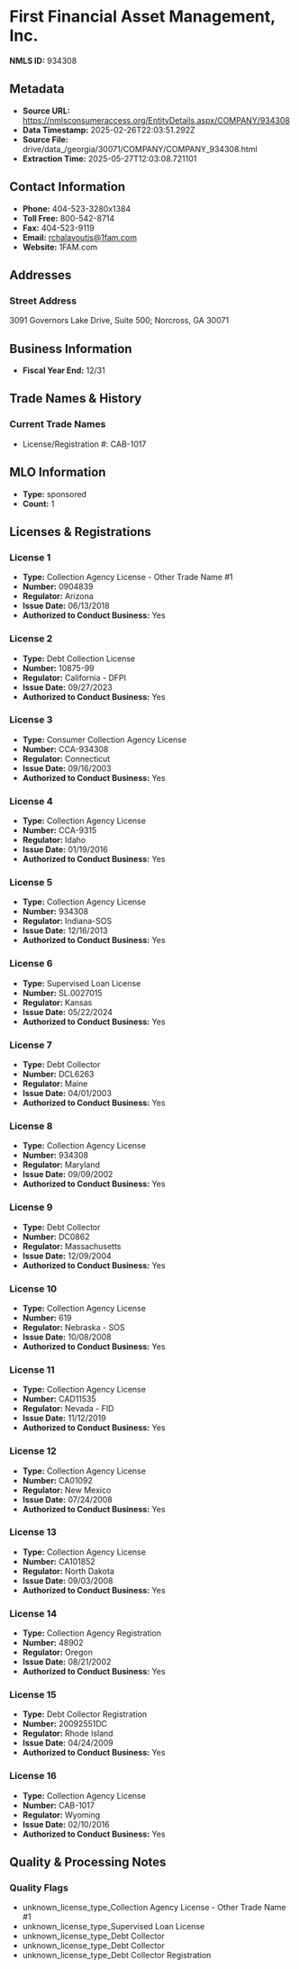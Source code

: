 # First Financial Asset Management, Inc.

**NMLS ID:** 934308

## Metadata
- **Source URL:** https://nmlsconsumeraccess.org/EntityDetails.aspx/COMPANY/934308
- **Data Timestamp:** 2025-02-26T22:03:51.292Z
- **Source File:** drive/data_/georgia/30071/COMPANY/COMPANY_934308.html
- **Extraction Time:** 2025-05-27T12:03:08.721101

## Contact Information
- **Phone:** 404-523-3280x1384
- **Toll Free:** 800-542-8714
- **Fax:** 404-523-9119
- **Email:** rchalavoutis@1fam.com
- **Website:** 1FAM.com

## Addresses
### Street Address
3091 Governors Lake Drive, Suite 500; Norcross, GA 30071

## Business Information
- **Fiscal Year End:** 12/31

## Trade Names & History
### Current Trade Names
- License/Registration #: CAB-1017

## MLO Information
- **Type:** sponsored
- **Count:** 1

## Licenses & Registrations

### License 1
- **Type:** Collection Agency License - Other Trade Name #1
- **Number:** 0904839
- **Regulator:** Arizona
- **Issue Date:** 06/13/2018
- **Authorized to Conduct Business:** Yes

### License 2
- **Type:** Debt Collection License
- **Number:** 10875-99
- **Regulator:** California - DFPI
- **Issue Date:** 09/27/2023
- **Authorized to Conduct Business:** Yes

### License 3
- **Type:** Consumer Collection Agency License
- **Number:** CCA-934308
- **Regulator:** Connecticut
- **Issue Date:** 09/16/2003
- **Authorized to Conduct Business:** Yes

### License 4
- **Type:** Collection Agency License
- **Number:** CCA-9315
- **Regulator:** Idaho
- **Issue Date:** 01/19/2016
- **Authorized to Conduct Business:** Yes

### License 5
- **Type:** Collection Agency License
- **Number:** 934308
- **Regulator:** Indiana-SOS
- **Issue Date:** 12/16/2013
- **Authorized to Conduct Business:** Yes

### License 6
- **Type:** Supervised Loan License
- **Number:** SL.0027015
- **Regulator:** Kansas
- **Issue Date:** 05/22/2024
- **Authorized to Conduct Business:** Yes

### License 7
- **Type:** Debt Collector
- **Number:** DCL6263
- **Regulator:** Maine
- **Issue Date:** 04/01/2003
- **Authorized to Conduct Business:** Yes

### License 8
- **Type:** Collection Agency License
- **Number:** 934308
- **Regulator:** Maryland
- **Issue Date:** 09/09/2002
- **Authorized to Conduct Business:** Yes

### License 9
- **Type:** Debt Collector
- **Number:** DC0862
- **Regulator:** Massachusetts
- **Issue Date:** 12/09/2004
- **Authorized to Conduct Business:** Yes

### License 10
- **Type:** Collection Agency License
- **Number:** 619
- **Regulator:** Nebraska - SOS
- **Issue Date:** 10/08/2008
- **Authorized to Conduct Business:** Yes

### License 11
- **Type:** Collection Agency License
- **Number:** CAD11535
- **Regulator:** Nevada - FID
- **Issue Date:** 11/12/2019
- **Authorized to Conduct Business:** Yes

### License 12
- **Type:** Collection Agency License
- **Number:** CA01092
- **Regulator:** New Mexico
- **Issue Date:** 07/24/2008
- **Authorized to Conduct Business:** Yes

### License 13
- **Type:** Collection Agency License
- **Number:** CA101852
- **Regulator:** North Dakota
- **Issue Date:** 09/03/2008
- **Authorized to Conduct Business:** Yes

### License 14
- **Type:** Collection Agency Registration
- **Number:** 48902
- **Regulator:** Oregon
- **Issue Date:** 08/21/2002
- **Authorized to Conduct Business:** Yes

### License 15
- **Type:** Debt Collector Registration
- **Number:** 20092551DC
- **Regulator:** Rhode Island
- **Issue Date:** 04/24/2009
- **Authorized to Conduct Business:** Yes

### License 16
- **Type:** Collection Agency License
- **Number:** CAB-1017
- **Regulator:** Wyoming
- **Issue Date:** 02/10/2016
- **Authorized to Conduct Business:** Yes

## Quality & Processing Notes
### Quality Flags
- unknown_license_type_Collection Agency License - Other Trade Name #1
- unknown_license_type_Supervised Loan License
- unknown_license_type_Debt Collector
- unknown_license_type_Debt Collector
- unknown_license_type_Debt Collector Registration
